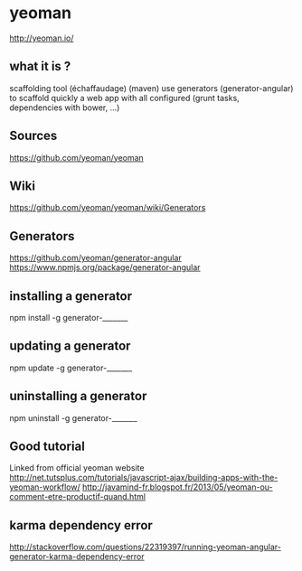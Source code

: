 
yeoman
======
http://yeoman.io/

what it is ?
------------
scaffolding tool (échaffaudage) (maven)
use generators (generator-angular) to scaffold quickly a web app with all configured (grunt tasks, dependencies with bower, ...)

Sources
-------
https://github.com/yeoman/yeoman

Wiki
----
https://github.com/yeoman/yeoman/wiki/Generators

Generators
----------
https://github.com/yeoman/generator-angular
https://www.npmjs.org/package/generator-angular

installing a generator
----------------------
npm install -g generator-_______

updating a generator
--------------------
npm update -g generator-_______

uninstalling a generator
------------------------
npm uninstall -g generator-_______

Good tutorial
-------------
Linked from official yeoman website
http://net.tutsplus.com/tutorials/javascript-ajax/building-apps-with-the-yeoman-workflow/
http://javamind-fr.blogspot.fr/2013/05/yeoman-ou-comment-etre-productif-quand.html


karma dependency error
----------------------
http://stackoverflow.com/questions/22319397/running-yeoman-angular-generator-karma-dependency-error

